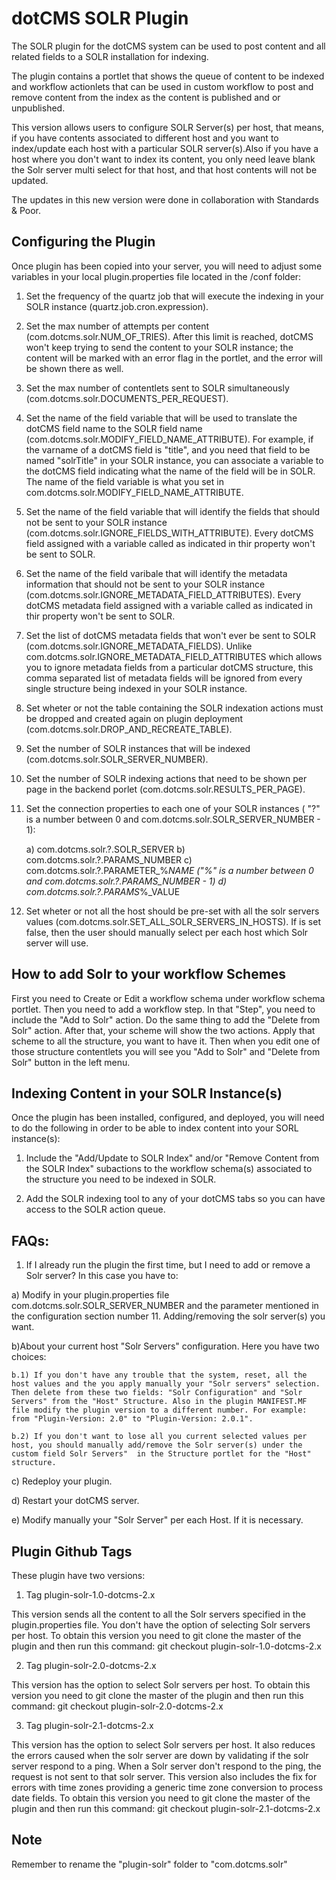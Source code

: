 dotCMS SOLR Plugin
====

The SOLR plugin for the dotCMS system can be used to post content and all related fields to a SOLR installation for indexing.  

The plugin contains a portlet that shows the queue of content to be indexed and workflow actionlets that can be used in custom workflow to post and remove content from the index as the content is published and or unpublished.

This version allows users to configure SOLR Server(s) per host, that means, if you have contents associated to different host and you want to index/update each host with a particular SOLR server(s).Also if you have a host where you don't want to index its content, you only need leave blank the Solr server multi select for that host, and that host contents will not be updated. 

The updates in this new version were done in collaboration with Standards & Poor.


Configuring the Plugin
----------------------

Once plugin has been copied into your server, you will need to adjust some variables in your local plugin.properties file located in the /conf folder:

1) Set the frequency of the quartz job that will execute the indexing in your SOLR instance (quartz.job.cron.expression).

2) Set the max number of attempts per content (com.dotcms.solr.NUM_OF_TRIES). After this limit is reached, dotCMS won't keep trying to send the content to your SOLR instance; the content will be marked with an error flag in the portlet, and the error will be shown there as well.

3) Set the max number of contentlets sent to SOLR simultaneously (com.dotcms.solr.DOCUMENTS_PER_REQUEST).

4) Set the name of the field variable that will be used to translate the dotCMS field name to the SOLR field name (com.dotcms.solr.MODIFY_FIELD_NAME_ATTRIBUTE). For example, if the varname of a dotCMS field is "title", and you need that field to be named "solrTitle" in your SOLR instance, you can associate a variable to the dotCMS field indicating what the name of the field will be in SOLR. The name of the field variable is what you set in com.dotcms.solr.MODIFY_FIELD_NAME_ATTRIBUTE.

5) Set the name of the field variable that will identify the fields that should not be sent to your SOLR instance (com.dotcms.solr.IGNORE_FIELDS_WITH_ATTRIBUTE). Every dotCMS field assigned with a variable called as indicated in thir property won't be sent to SOLR.

6) Set the name of the field varibale that will identify the metadata information that should not be sent to your SOLR instance (com.dotcms.solr.IGNORE_METADATA_FIELD_ATTRIBUTES). Every dotCMS metadata field assigned with a variable called as indicated in thir property won't be sent to SOLR.

7) Set the list of dotCMS metadata fields that won't ever be sent to SOLR (com.dotcms.solr.IGNORE_METADATA_FIELDS). Unlike com.dotcms.solr.IGNORE_METADATA_FIELD_ATTRIBUTES which allows you to ignore metadata fields from a particular dotCMS structure, this comma separated list of metadata fields will be ignored from every single structure being indexed in your SOLR instance.

8) Set wheter or not the table containing the SOLR indexation actions must be dropped and created again on plugin deployment (com.dotcms.solr.DROP_AND_RECREATE_TABLE).

9) Set the number of SOLR instances that will be indexed (com.dotcms.solr.SOLR_SERVER_NUMBER).

10) Set the number of SOLR indexing actions that need to be shown per page in the backend porlet (com.dotcms.solr.RESULTS_PER_PAGE).

11) Set the connection properties to each one of your SOLR instances ( "?" is a number between 0 and com.dotcms.solr.SOLR_SERVER_NUMBER - 1):

	a) com.dotcms.solr.?.SOLR_SERVER
	b) com.dotcms.solr.?.PARAMS_NUMBER
	c) com.dotcms.solr.?.PARAMETER_%_NAME ("%" is a number between 0 and com.dotcms.solr.?.PARAMS_NUMBER - 1)
	d) com.dotcms.solr.?.PARAMS_%_VALUE

12) Set wheter or not all the host should be pre-set with all the solr servers values (com.dotcms.solr.SET_ALL_SOLR_SERVERS_IN_HOSTS). If is set false, then the user should manually select per each host which Solr server will use.


How to add Solr to your workflow Schemes
-----------------------------------------

First you need to Create or Edit a workflow schema under workflow schema portlet. Then you need to add a workflow step. In that "Step",  you need to include the "Add to Solr" action.
Do the same thing to add the "Delete from Solr" action.
After that, your scheme will show the two actions.
Apply that scheme to all the structure, you want to have it. Then when you edit one of those structure contentlets you will see you "Add to Solr" and "Delete from Solr" button in the left menu.


Indexing Content in your SOLR Instance(s)
-----------------------------------------

Once the plugin has been installed, configured, and deployed, you will need to do the following in order to be able to index content into your SORL instance(s):

1) Include the "Add/Update to SOLR Index" and/or "Remove Content from the SOLR Index" subactions to the workflow schema(s) associated to the structure you need to be indexed in SOLR.

2) Add the SOLR indexing tool to any of your dotCMS tabs so you can have access to the SOLR action queue.

FAQs:
-----

1.	If I already run the plugin the first time, but I need to add or remove a Solr server?
In this case you have to:

a) Modify in your plugin.properties file com.dotcms.solr.SOLR_SERVER_NUMBER  and the parameter mentioned in the configuration section number 11. Adding/removing the solr server(s) you want.

b)About your current host "Solr Servers" configuration. Here you have two choices:

	b.1) If you don't have any trouble that the system, reset, all the host values and the you apply manually your "Solr servers" selection. Then delete from these two fields: "Solr Configuration" and "Solr Servers" from the "Host" Structure. Also in the plugin MANIFEST.MF file modify the plugin version to a different number. For example: from "Plugin-Version: 2.0" to "Plugin-Version: 2.0.1".

	b.2) If you don't want to lose all you current selected values per host, you should manually add/remove the Solr server(s) under the custom field Solr Servers"  in the Structure portlet for the "Host" structure. 

c) Redeploy your plugin.

d) Restart your dotCMS server.

e) Modify manually your "Solr Server" per each Host. If it is necessary. 


Plugin Github Tags
------------------
These plugin have two versions:

1)  Tag plugin-solr-1.0-dotcms-2.x

This version sends all the content to all the Solr servers specified in the plugin.properties file. You don't have the option of selecting Solr servers per host.
To obtain this version you need to git clone the master of the plugin and then run this command:
git checkout plugin-solr-1.0-dotcms-2.x

2)  Tag plugin-solr-2.0-dotcms-2.x

This version has the option to select Solr servers per host.
To obtain this version you need to git clone the master of the plugin and then run this command:
git checkout plugin-solr-2.0-dotcms-2.x

3)  Tag plugin-solr-2.1-dotcms-2.x

This version has the option to select Solr servers per host. It also reduces the errors caused when the solr server are down by validating if the solr server respond to a ping. When a Solr server don't respond to the ping, the request is not sent to that solr server.  This version also includes the fix for errors with time zones providing a generic time zone conversion to process date fields.
To obtain this version you need to git clone the master of the plugin and then run this command:
git checkout plugin-solr-2.1-dotcms-2.x


Note
----
Remember to rename the "plugin-solr" folder to "com.dotcms.solr"
